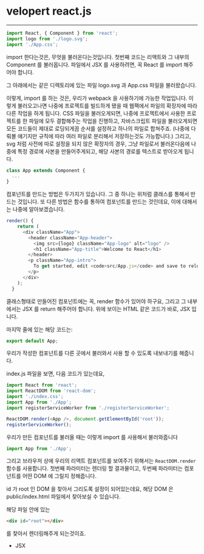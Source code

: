 # velopert react.js

------

```javascript
import React, { Component } from 'react';
import logo from './logo.svg';
import './App.css';
```

import 한다는것은, 무엇을 불러온다는것입니다. 첫번째 코드는 리액트와 그 내부의 Component 를 불러옵니다. 파일에서 JSX 를 사용하려면, 꼭 React 를 import 해주어야 합니다.

그 아래에서는 같은 디렉토리에 있는 파일 logo.svg 과 App.css 파일을 불러왔습니다.

이렇게, import 를 하는 것은, 우리가 webpack 을 사용하기에 가능한 작업입니다. 이렇게 불러오고나면 나중에 프로젝트를 빌드하게 됐을 때 웹팩에서 파일의 확장자에 따라 다른 작업을 하게 됩니다. CSS 파일을 불러오게되면, 나중에 프로젝트에서 사용한 프로젝트를 한 파일에 모두 결합해주는 작업을 진행하고, 자바스크립트 파일을 불러오게되면 모든 코드들이 제대로 로딩되게끔 순서를 설정하고 하나의 파일로 합쳐주죠. (나중에 다뤄볼 얘기지만 규칙에 따라 여러 파일로 분리해서 저장하는것도 가능합니다.) 그리고, svg 처럼 사전에 따로 설정을 되지 않은 확장자의 경우, 그냥 파일로서 불러온다음에 나중에 특정 경로에 사본을 만들어주게되고, 해당 사본의 경로를 텍스트로 받아오게 됩니다.

```javascript
class App extends Component {
  ...
}
```

컴포넌트를 만드는 방법은 두가지가 있습니다. 그 중 하나는 위처럼 클래스를 통해서 만드는 것입니다. 또 다른 방법은 함수를 통하여 컴포넌트를 만드는 것인데요, 이에 대해서는 나중에 알아보겠습니다.

```javascript
render() {
    return (
      <div className="App">
        <header className="App-header">
          <img src={logo} className="App-logo" alt="logo" />
          <h1 className="App-title">Welcome to React</h1>
        </header>
        <p className="App-intro">
          To get started, edit <code>src/App.js</code> and save to reload.
        </p>
      </div>
    );
  }
```

클래스형태로 만들어진 컴포넌트에는 꼭, render 함수가 있어야 하구요, 그리고 그 내부에서는 JSX 를 return 해주어야 합니다. 위에 보이는 HTML 같은 코드가 바로, JSX 입니다.

마지막 줄에 있는 해당 코드는:

```javascript
export default App;
```

우리가 작성한 컴포넌트를 다른 곳에서 불러와서 사용 할 수 있도록 내보내기를 해줍니다.

index.js 파일을 보면, 다음 코드가 있는데요,

```javascript
import React from 'react';
import ReactDOM from 'react-dom';
import './index.css';
import App from './App';
import registerServiceWorker from './registerServiceWorker';

ReactDOM.render(<App />, document.getElementById('root'));
registerServiceWorker();
```

우리가 만든 컴포넌트를 불러올 때는 이렇게 import 를 사용해서 불러와줍니다

```javascript
import App from './App';
```

그리고 브라우저 상에 우리의 리액트 컴포넌트를 보여주기 위해서는 `ReactDOM.render` 함수를 사용합니다. 첫번째 파라미터는 렌더링 할 결과물이고, 두번째 파라미터는 컴포넌트를 어떤 DOM 에 그릴지 정해줍니다.

id 가 root 인 DOM 을 찾아서 그리도록 설정이 되어있는데요, 해당 DOM 은 public/index.html 파일에서 찾아보실 수 있습니다.

해당 파일 안에 있는

```html
<div id="root"></div>
```

를 찿아서 렌더링해주게 되는것이죠.

- JSX



